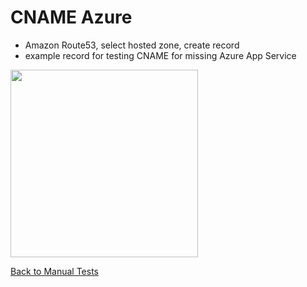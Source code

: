 # CNAME Azure
* Amazon Route53, select hosted zone, create record
* example record for testing CNAME for missing Azure App Service

<img src="images/cname-azure.png" width="300">

[Back to Manual Tests](../manual-tests.md)
